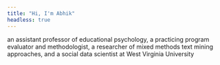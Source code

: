 ```yaml
---
title: "Hi, I'm Abhik"
headless: true
---
```


an assistant professor of educational psychology, a practicing program evaluator and methodologist, a researcher of mixed methods text mining approaches, and a social data scientist at West Virginia University
